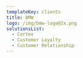 ```yaml
---
templateKey: clients
title: BMW
logo: /img/bmw-logo@2x.png
solutionsList:
  - Cortex
  - Customer Loyalty
  - Customer Relationship
---
```


